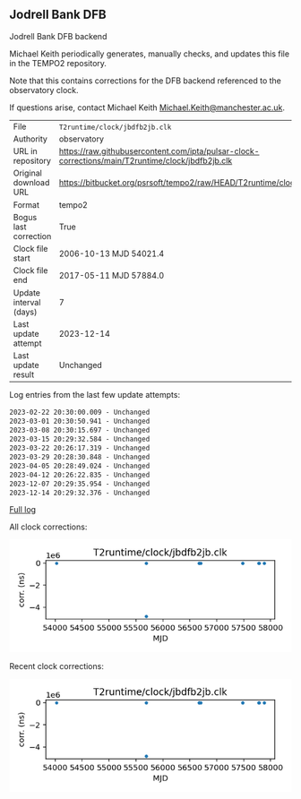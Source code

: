 
## Jodrell Bank DFB

Jodrell Bank DFB backend

Michael Keith periodically generates, manually checks, and updates
this file in the TEMPO2 repository.

Note that this contains corrections for the DFB backend referenced
to the observatory clock.

If questions arise, contact Michael Keith
<Michael.Keith@manchester.ac.uk>.

|     |     |
|:--- |:--- |
| File | `T2runtime/clock/jbdfb2jb.clk` |
| Authority | observatory |
| URL in repository | <https://raw.githubusercontent.com/ipta/pulsar-clock-corrections/main/T2runtime/clock/jbdfb2jb.clk> |
| Original download URL | <https://bitbucket.org/psrsoft/tempo2/raw/HEAD/T2runtime/clock/jbdfb2jb.clk> |
| Format | tempo2 |
| Bogus last correction | True |
| Clock file start | 2006-10-13 MJD 54021.4 |
| Clock file end | 2017-05-11 MJD 57884.0 |
| Update interval (days) | 7 |
| Last update attempt | 2023-12-14 |
| Last update result | Unchanged |

Log entries from the last few update attempts:
```
2023-02-22 20:30:00.009 - Unchanged
2023-03-01 20:30:50.941 - Unchanged
2023-03-08 20:30:15.697 - Unchanged
2023-03-15 20:29:32.584 - Unchanged
2023-03-22 20:26:17.319 - Unchanged
2023-03-29 20:28:30.848 - Unchanged
2023-04-05 20:28:49.024 - Unchanged
2023-04-12 20:26:22.835 - Unchanged
2023-12-07 20:29:35.954 - Unchanged
2023-12-14 20:29:32.376 - Unchanged
```
[Full log](https://raw.githubusercontent.com/ipta/pulsar-clock-corrections/main/log/T2runtime/clock/jbdfb2jb.clk.log)


All clock corrections:

![plot of all clock corrections](jbdfb2jb.clk.png "All corrections")

Recent clock corrections:

![plot of recent clock corrections](jbdfb2jb.clk.short.png "Recent corrections")


